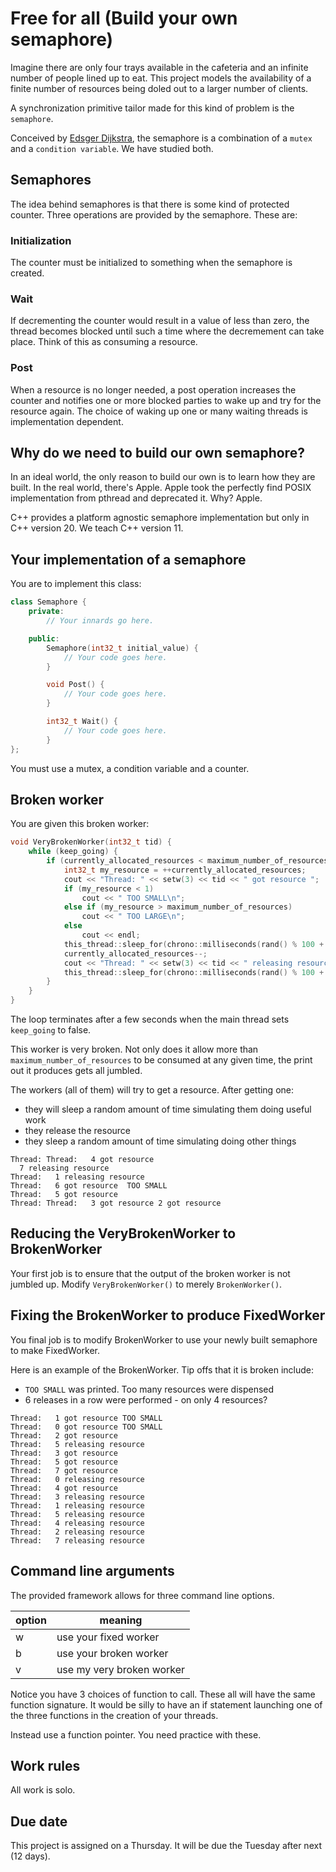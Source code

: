 # Free for all (Build your own semaphore)

Imagine there are only four trays available in the cafeteria and an infinite number of people lined up to eat. This project models the availability of a finite number of resources being doled out to a larger number of clients.

A synchronization primitive tailor made for this kind of problem is
the `semaphore`.

Conceived by [Edsger Dijkstra](https://en.wikipedia.org/wiki/Edsger_W._Dijkstra), the semaphore is a combination of a `mutex` and a `condition variable`. We have studied both.

## Semaphores

The idea behind semaphores is that there is some kind of protected counter. Three operations are provided by the semaphore. These are:

### Initialization

The counter must be initialized to something when the semaphore is created.

### Wait

If decrementing the counter would result in a value of less than zero, the thread becomes blocked until such a time where the decremement can take place. Think of this as consuming a resource.

### Post

When a resource is no longer needed, a post operation increases the counter and notifies one or more blocked parties to wake up and try for the resource again. The choice of waking up one or many waiting threads is implementation dependent.

## Why do we need to build our own semaphore?

In an ideal world, the only reason to build our own is to learn how they are built. In the real world, there's Apple. Apple took the perfectly find POSIX implementation from pthread and deprecated it. Why? Apple.

C++ provides a platform agnostic semaphore implementation but only in C++ version 20. We teach C++ version 11.

## Your implementation of a semaphore

You are to implement this class:

```c++
class Semaphore {
	private:
		// Your innards go here.

	public:
		Semaphore(int32_t initial_value) {
			// Your code goes here.
		}

		void Post() {
			// Your code goes here.
		}

		int32_t Wait() {
			// Your code goes here.
		}
};
```

You must use a mutex, a condition variable and a counter.

## Broken worker

You are given this broken worker:

```c++
void VeryBrokenWorker(int32_t tid) {
	while (keep_going) {
		if (currently_allocated_resources < maximum_number_of_resources) {
			int32_t my_resource = ++currently_allocated_resources;
			cout << "Thread: " << setw(3) << tid << " got resource ";
			if (my_resource < 1)
				cout << " TOO SMALL\n";
			else if (my_resource > maximum_number_of_resources)
				cout << " TOO LARGE\n";
			else
				cout << endl;
			this_thread::sleep_for(chrono::milliseconds(rand() % 100 + 10));
			currently_allocated_resources--;
			cout << "Thread: " << setw(3) << tid << " releasing resource\n";
			this_thread::sleep_for(chrono::milliseconds(rand() % 100 + 10));
		}
	}
}
```

The loop terminates after a few seconds when the main thread sets `keep_going` to false.

This worker is very broken. Not only does it allow more than `maximum_number_of_resources` to be consumed at any given time, the print out it produces gets all jumbled.

The workers (all of them) will try to get a resource. After getting one:

* they will sleep a random amount of time simulating them doing useful work
* they release the resource
* they sleep a random amount of time simulating doing other things

```text
Thread: Thread:   4 got resource 
  7 releasing resource
Thread:   1 releasing resource
Thread:   6 got resource  TOO SMALL
Thread:   5 got resource 
Thread: Thread:   3 got resource 2 got resource 
```

## Reducing the VeryBrokenWorker to BrokenWorker

Your first job is to ensure that the output of the broken worker is not jumbled up. Modify `VeryBrokenWorker()` to merely `BrokenWorker()`.

## Fixing the BrokenWorker to produce FixedWorker

You final job is to modify BrokenWorker to use your newly built semaphore to make FixedWorker.

Here is an example of the BrokenWorker. Tip offs that it is broken include:

* `TOO SMALL` was printed. Too many resources were dispensed
* 6 releases in a row were performed - on only 4 resources?

```text
Thread:   1 got resource TOO SMALL
Thread:   0 got resource TOO SMALL
Thread:   2 got resource 
Thread:   5 releasing resource
Thread:   3 got resource 
Thread:   5 got resource 
Thread:   7 got resource 
Thread:   0 releasing resource
Thread:   4 got resource 
Thread:   3 releasing resource
Thread:   1 releasing resource
Thread:   5 releasing resource
Thread:   4 releasing resource
Thread:   2 releasing resource
Thread:   7 releasing resource
```

## Command line arguments

The provided framework allows for three command line options.

| option | meaning |
| ------ | ------- |
| w | use your fixed worker |
| b | use your broken worker |
| v | use my very broken worker |

Notice you have 3 choices of function to call. These all will have the same function signature. It would be silly to have an if statement launching one of the three functions in the creation of your threads.

Instead use a function pointer. You need practice with these.

## Work rules

All work is solo.

## Due date

This project is assigned on a Thursday. It will be due the Tuesday after next (12 days).

